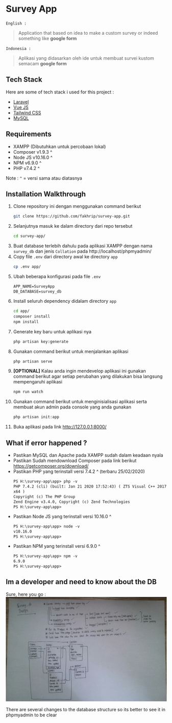 # Survey App

`English :` 
> Application that based on idea to make a custom survey or indeed something like **google form**

`Indonesia :` 
> Aplikasi yang didasarkan oleh ide untuk membuat survei kustom semacam **google form**

## Tech Stack

Here are some of tech stack i used for this project :
- [Laravel](https://laravel.com/)
- [Vue JS](https://vuejs.org//)
- [Tailwind CSS](https://tailwindcss.com/)
- [MySQL](https://www.mysql.com/)

## Requirements

- XAMPP (Dibutuhkan untuk percobaan lokal)
- Composer v1.9.3 ^
- Node JS v10.16.0 ^
- NPM v6.9.0 ^
- PHP v7.4.2 ^

Note : `^` = versi sama atau diatasnya

## Installation Walkthrough

1. Clone repository ini dengan menggunakan command berikut
    ```bash
    git clone https://github.com/fakhrip/survey-app.git
    ```
2. Selanjutnya masuk ke dalam directory dari repo tersebut
    ```bash
    cd survey-app/
    ```
3. Buat database terlebih dahulu pada aplikasi XAMPP dengan nama `survey_db` dan jenis `Collation` pada http://localhost/phpmyadmin/
4. Copy file `.env` dari directory awal ke directory `app`
    ```bash
    cp .env app/
    ```
5. Ubah beberapa konfigurasi pada file `.env`
    ```
    APP_NAME=SurveyApp
    DB_DATABASE=survey_db
    ```
6. Install seluruh dependency didalam directory `app`
    ```bash
    cd app/
    composer install
    npm install
    ```
7. Generate key baru untuk aplikasi nya 
    ```bash
    php artisan key:generate
    ```
8. Gunakan command berikut untuk menjalankan aplikasi
    ```bash
    php artisan serve
    ```
8. **[OPTIONAL]** Kalau anda ingin mendevelop aplikasi ini gunakan command berikut agar setiap perubahan yang dilakukan bisa langsung mempengaruhi aplikasi
    ```bash
    npm run watch
    ```
9. Gunakan command berikut untuk menginisialisasi aplikasi serta membuat akun admin pada console yang anda gunakan
    ```bash
    php artisan init:app
    ```
10. Buka aplikasi pada link http://127.0.0.1:8000/

## What if error happened ?

- Pastikan MySQL dan Apache pada XAMPP sudah dalam keadaan nyala
- Pastikan Sudah mendownload Composer pada link berikut https://getcomposer.org/download/
- Pastikan PHP yang terinstall versi 7.4.2 ^ (terbaru 25/02/2020)
    ```shell
    PS H:\survey-app\app> php -v     
    PHP 7.4.2 (cli) (built: Jan 21 2020 17:52:43) ( ZTS Visual C++ 2017 x64 )
    Copyright (c) The PHP Group
    Zend Engine v3.4.0, Copyright (c) Zend Technologies
    PS H:\survey-app\app> 
    ```
- Pastikan Node JS yang terinstall versi 10.16.0 ^
    ```shell
    PS H:\survey-app\app> node -v
    v10.16.0
    PS H:\survey-app\app>
    ```
- Pastikan NPM yang terinstall versi 6.9.0 ^
    ```shell
    PS H:\survey-app\app> npm -v
    6.9.0
    PS H:\survey-app\app>
    ```

## Im a developer and need to know about the DB

Sure, here you go :
![image1](img/db_design.jpg)

There are several changes to the database structure so its better to see it in phpmyadmin to be clear